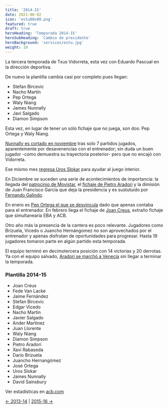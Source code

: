 ```yaml
---
title: '2014-15'
date: 2021-06-02
icon: 'estu80x80.png'
featured: true
draft: true
heroHeading: 'Temporada 2014-15'
heroSubHeading: 'Cambio de presidente'
heroBackground: 'services/estu.jpg'
weight: 10
---
```


La tercera temporada de Txus Vidorreta, esta vez con Eduardo Pascual en la dirección deportiva.

De nuevo la plantilla cambia casi por completo pues llegan:

* Stefan Bircevic
* Nacho Martín
* Pep Ortega
* Waly Niang
* James Nunnally
* Javi Salgado
* Diamon Simpson

Esta vez, en lugar de tener un sólo fichaje que no juega, son dos: Pep Ortega y Waly Niang.

[Nunnally es cortado en noviembre](https://www.gigantes.com/liga-endesa/james-nunnally-deja-el-tuenti-movil-estudiantes-rumbo-israel-al-maccabi-ashdod/) tras solo 7 partidos jugados, aparentemente por desavenencias con el entrenador; sin duda un buen jugador -como demuestra su trayectoria posterior- pero que no encajó con Vidorreta.

Ese mismo mes [regresa Uros Slokar](https://www.lainformacion.com/deporte/uros-slokar-regresa-al-estudiantes-para-sustituir-temporalmente-a-bircevic_6UVDBl7iLN0FYjJEsoMXb2/) para ayudar al juego interior.

En Diciembre se suceden una serie de acontecimientos de importancia: la llegada del [patrocinio de Movistar](https://as.com/baloncesto/2014/12/17/acb/1418814997_438906.html), el [fichaje de Pietro Aradori](https://www.blogdebasket.com/2014/12/18/pietro-aradori-ficha-estudiantes) y la dimisión de Juan Francisco García que deja la presidencia y es sustutuido por [Fernando Galindo](https://www.movistarestudiantes.com/prensa/noticias/fernando-galindo-nuevo-presidente-del-club-estudiantes-sad/).

En enero es [Pep Ortega el que se desvincula](http://www.acb.com/articulo/ver/110430) dado que apenas contaba para el entrenador. En febrero llega el fichaje de [Joan Creus](https://www.movistarestudiantes.com/prensa/noticias/joan-creus-nuevo-jugador-del-filial-de-movistar-estudiantes/), extraño fichaje que simultanearía EBA y ACB.

Otro año más la presencia de la cantera es poco relevante. Jugadores como Brizuela, Vicedo o Juancho Hernángomez no son aprovechados por el entrenador y apenas disfrutan de oportunidades para progresar. Hasta 19 jugadores tomaron parte en algún partido esta temporada.

El equipo terminó en decimotercera posición con 14 victorias y 20 derrotas. Ya con el equipo salvado, [Aradori se marchó a Venecia](http://www.acb.com/articulo/ver/113072) sin llegar a terminar la temporada.

### Plantilla 2014-15

- Joan Creus
- Fede Van Lacke
- Jaime Fernández
- Stefan Bircevic
- Edgar Vicedo
- Nacho Martín
- Javier Salgado
- Ander Martínez
- Juan Llorente
- Waly Niang
- Diamon Simpson
- Pietro Aradori
- Xavi Rabaseda
- Darío Brizuela
- Juancho Hernangómez
- José Ortega
- Uros Slokar
- James Nunnally
- David Sainsbury

Ver estadísticas en [acb.com](https://www.acb.com/club/estadisticas/id/6/temporada_id/2014)

[← 2013-14](https://nuestroestu.es/cronologia/2013-14/) | [2015-16 →](https://nuestroestu.es/cronologia/2015-16/)